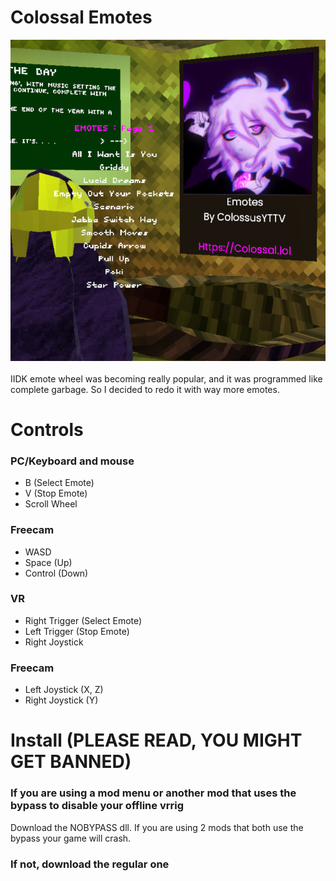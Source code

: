 # Colossal Emotes
![screenshot](modpicture.png)
<br></br>
IIDK emote wheel was becoming really popular, and it was programmed like complete garbage. So I decided to redo it with way more emotes.

# Controls
### PC/Keyboard and mouse
- B (Select Emote)
- V (Stop Emote)
- Scroll Wheel
### Freecam
- WASD
- Space (Up)
- Control (Down)
### VR
- Right Trigger (Select Emote)
- Left Trigger (Stop Emote)
- Right Joystick
### Freecam
- Left Joystick (X, Z)
- Right Joystick (Y)

# Install (PLEASE READ, YOU MIGHT GET BANNED)
### If you are using a mod menu or another mod that uses the bypass to disable your offline vrrig
Download the NOBYPASS dll. If you are using 2 mods that both use the bypass your game will crash.
### If not, download the regular one
